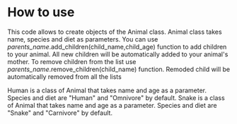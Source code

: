 # How to use
This code allows to create objects of the Animal class. Animal class takes name, species and diet as parameters.
You can use *parents_name*.add_children(child_name,child_age) function to add children to your animal. All new children will be automatically added to your animal's mother.
To remove children from the list use *parents_name*.remove_children(child_name) function. Remoded child will be automatically removed from all the lists

Human is a class of Animal that takes name and age as a parameter. Species and diet are "Human" and "Omnivore" by default.
Snake is a class of Animal that takes name and age as a parameter. Species and diet are "Snake" and "Carnivore" by default.